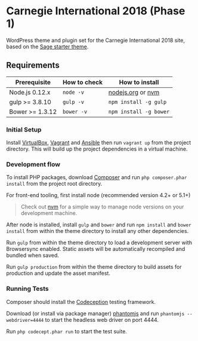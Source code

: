 # Carnegie International 2018 (Phase 1)

WordPress theme and plugin set for the Carnegie International 2018 site, based on the [Sage starter theme](http://roots.io/sage).

## Requirements

| Prerequisite    | How to check | How to install
| --------------- | ------------ | ------------- |
| Node.js 0.12.x  | `node -v`    | [nodejs.org](http://nodejs.org/) or [nvm](https://github.com/creationix/nvm) |
| gulp >= 3.8.10  | `gulp -v`    | `npm install -g gulp` |
| Bower >= 1.3.12 | `bower -v`   | `npm install -g bower` |

### Initial Setup

Install [VirtualBox](https://www.virtualbox.org/), [Vagrant](https://www.vagrantup.com/downloads.html) and [Ansible](http://docs.ansible.com/ansible/intro_installation.html) then run `vagrant up` from the project directory. This will build up the project dependencies in a virtual machine.

### Development flow

To install PHP packages, download [Composer](https://getcomposer.org/download/) and run `php composer.phar install` from the project root directory.

For front-end tooling, first install node (recommended version 4.2+ or 5.1+)

 > Check out [nvm](https://github.com/creationix/nvm) for a simple way to manage node versions on your development machine.

After node is installed, install `gulp` and `bower` and run `npm install` and `bower install` from within the theme directory to install any other dependencies.

Run `gulp` from within the theme directory to load a development server with Browsersync enabled. Static assets will be automatically recompiled and bundled when saved.

Run `gulp production` from within the theme directory to build assets for production and update the asset manifest.

### Running Tests

Composer should install the [Codeception](http://codeception.com/) testing framework.

Download (or install via package manager) [phantomjs](http://phantomjs.org/download.html) and run `phantomjs --webdriver=4444` to start the headless web driver on port 4444.

Run `php codecept.phar run` to start the test suite.
